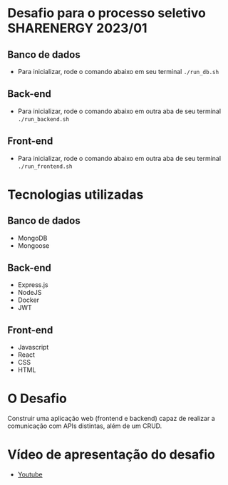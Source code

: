 # Desafio para o processo seletivo SHARENERGY 2023/01

## Banco de dados

- Para inicializar, rode o comando abaixo em seu terminal
  `./run_db.sh`

## Back-end

- Para inicializar, rode o comando abaixo em outra aba de seu terminal
  `./run_backend.sh`

## Front-end

- Para inicializar, rode o comando abaixo em outra aba de seu terminal
  `./run_frontend.sh`

# Tecnologias utilizadas

## Banco de dados

- MongoDB
- Mongoose

## Back-end

- Express.js
- NodeJS
- Docker
- JWT

## Front-end

- Javascript
- React
- CSS
- HTML

# O Desafio

Construir uma aplicação web (frontend e backend) capaz de realizar a comunicação com APIs distintas, além de um CRUD.

# Vídeo de apresentação do desafio

- [Youtube](https://youtu.be/7SZYi9O47hs)
